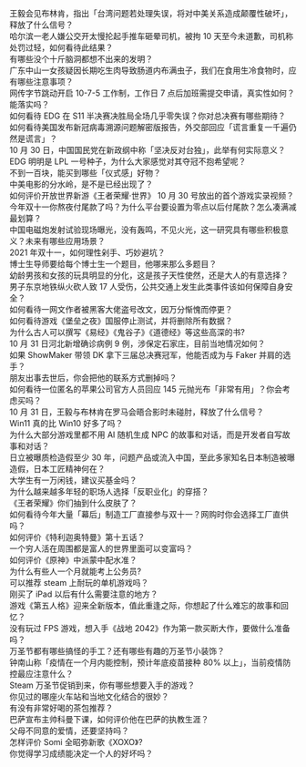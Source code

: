 王毅会见布林肯，指出「台湾问题若处理失误，将对中美关系造成颠覆性破坏」，释放了什么信号？  
哈尔滨一老人嫌公交开太慢抡起手推车砸晕司机，被拘 10 天至今未道歉，司机称处罚过轻，如何看待此结果？  
有哪些没个十斤脑洞都想不出来的发明？  
广东中山一女孩疑因长期吃生肉导致肠道内布满虫子，我们在食用生冷食物时，应有哪些注意事项？  
网传字节跳动开启 10-7-5 工作制，工作日 7 点后加班需提交申请，真实性如何？能落实吗？  
如何看待 EDG 在 S11 半决赛决胜局全场几乎零失误？你对总决赛有哪些期待？  
如何看待美国发布新冠病毒溯源问题解密版报告，外交部回应「谎言重复一千遍仍然是谎言」？  
10 月 30 日，中国国民党在新政纲中称「坚决反对台独」，此举有何实际意义？  
EDG 明明是 LPL 一号种子，为什么大家感觉对其夺冠不抱希望呢？  
不到一百块，能买到哪些「仪式感」好物？  
中美电影的分水岭，是不是已经出现了？  
如何评价开放世界新游《王者荣耀·世界》 10 月 30 号放出的首个游戏实录视频？  
今年双十一你熬夜付尾款了吗？为什么平台要设置为零点以后付尾款？怎么凑满减最划算？  
中国电磁炮发射试验现场曝光，没有轰鸣，不见火光，这一研究具有哪些积极意义？未来有哪些应用场景？  
2021 年双十一，如何理性剁手、巧妙避坑？  
博士生导师要给每个博士生一个题目，他哪来那么多题目？  
幼龄男孩和女孩的玩具明显的分化，这是孩子天性使然，还是大人的有意选择？  
男子东京地铁纵火砍人致 17 人受伤，公共交通上发生此类事件该如何保障自身安全？  
如何看待一网文作者被黑客大佬盗号改文，因万分惭愧而停更？  
如何看待游戏《堡垒之夜》国服停止测试，并将删除所有数据？  
为什么古人可以撰写《易经》《鬼谷子》《道德经》等这些高深的书?  
10 月 31 日河北新增确诊病例 9 例，涉保定石家庄，目前当地情况如何？  
如果 ShowMaker 带领 DK 拿下三届总决赛冠军，他能否成为与 Faker 并肩的选手？  
朋友出事去世后，你会把他的联系方式删掉吗？  
如何看待一位匿名的苹果公司官方人员回应 145 元抛光布「非常有用」？你会考虑买吗？  
10 月 31 日，王毅与布林肯在罗马会晤合影时未碰肘，释放了什么信号？  
Win11 真的比 Win10 好多了吗？  
为什么大部分游戏里都不用 AI 随机生成 NPC 的故事和对话，而是开发者自写故事和对话？  
日立被曝质检造假至少 30 年，问题产品或流入中国，至此多家知名日本制造被曝造假，日本工匠精神何在？  
大学生有一万闲钱，建议买基金吗？  
为什么越来越多年轻的职场人选择「反职业化」的穿搭？  
《王者荣耀》你们抽到什么皮肤了？  
如何看待今年大量「幕后」制造工厂直接参与双十一？网购时你会选择工厂直供吗？  
如何评价《特利迦奥特曼》第十五话？  
一个穷人活在周围都是富人的世界里面可以变富吗？  
如何评价《原神》中派蒙中配水准？  
为什么有些人一个月就能考上公务员?  
可以推荐 steam 上耐玩的单机游戏吗？  
刚买了 iPad 以后有什么需要注意的地方？  
游戏《第五人格》迎来全新版本，值此重逢之际，你想起了什么难忘的故事和回忆？  
没有玩过 FPS 游戏，想入手《战地 2042》作为第一款买断大作，要做什么准备吗？  
万圣节都有哪些搞怪的手工？还有哪些有趣的万圣节小装饰？  
钟南山称「疫情在一个月内能控制，预计年底疫苗接种 80% 以上」，当前疫情防控最应注意什么？  
Steam 万圣节促销到来，你有哪些想要入手的游戏？  
你见过的哪座火车站和当地文化结合的很妙？  
有没有非常好喝的茶包推荐？  
巴萨宣布主帅科曼下课，如何评价他在巴萨的执教生涯？  
父母不同意的爱情，还要坚持吗？  
怎样评价 Somi 全昭弥新歌《XOXO》?  
你觉得学习成绩能决定一个人的好坏吗？  
